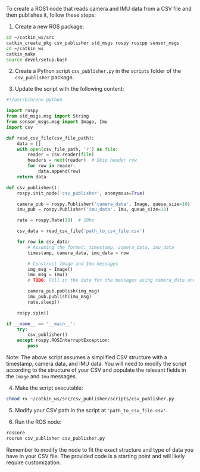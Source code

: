 To create a ROS1 node that reads camera and IMU data from a CSV file and then publishes it, follow these steps:

1. Create a new ROS package:

```bash
cd ~/catkin_ws/src
catkin_create_pkg csv_publisher std_msgs rospy roscpp sensor_msgs
cd ~/catkin_ws
catkin_make
source devel/setup.bash
```

2. Create a Python script `csv_publisher.py` in the `scripts` folder of the `csv_publisher` package.

3. Update the script with the following content:

```python
#!/usr/bin/env python

import rospy
from std_msgs.msg import String
from sensor_msgs.msg import Image, Imu
import csv

def read_csv_file(csv_file_path):
    data = []
    with open(csv_file_path, 'r') as file:
        reader = csv.reader(file)
        headers = next(reader)  # Skip header row
        for row in reader:
            data.append(row)
    return data

def csv_publisher():
    rospy.init_node('csv_publisher', anonymous=True)

    camera_pub = rospy.Publisher('camera_data', Image, queue_size=10)
    imu_pub = rospy.Publisher('imu_data', Imu, queue_size=10)

    rate = rospy.Rate(10)  # 10hz

    csv_data = read_csv_file('path_to_csv_file.csv')

    for row in csv_data:
        # Assuming the format: timestamp, camera_data, imu_data
        timestamp, camera_data, imu_data = row

        # Construct Image and Imu messages
        img_msg = Image()
        imu_msg = Imu()
        # TODO: Fill in the data for the messages using camera_data and imu_data

        camera_pub.publish(img_msg)
        imu_pub.publish(imu_msg)
        rate.sleep()

    rospy.spin()

if __name__ == '__main__':
    try:
        csv_publisher()
    except rospy.ROSInterruptException:
        pass
```

Note: The above script assumes a simplified CSV structure with a timestamp, camera data, and IMU data. You will need to modify the script according to the structure of your CSV and populate the relevant fields in the `Image` and `Imu` messages.

4. Make the script executable:

```bash
chmod +x ~/catkin_ws/src/csv_publisher/scripts/csv_publisher.py
```

5. Modify your CSV path in the script at `'path_to_csv_file.csv'`.

6. Run the ROS node:

```bash
roscore
rosrun csv_publisher csv_publisher.py
```

Remember to modify the node to fit the exact structure and type of data you have in your CSV file. The provided code is a starting point and will likely require customization.
